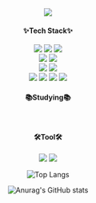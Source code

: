 
<div align=center>
<img src="https://capsule-render.vercel.app/api?type=waving&color=gradient&customColorList=0,1,3,4,8,14,15,16,17,18&height=280&width=100%&text=nundung&fontAlignY=40&desc=Tae%20Eun%20Jeong&descAlignY=55&"/>
  
####  ✨Tech Stack✨
<img src="https://img.shields.io/badge/javascript-F7DF1E?style=for-the-badge&logo=javascript&logoColor=black">
<img src="https://img.shields.io/badge/html-E34F26?style=for-the-badge&logo=html5&logoColor=white">
<img src="https://img.shields.io/badge/css-1572B6?style=for-the-badge&logo=css3&logoColor=white">
<br/>
<img src="https://img.shields.io/badge/NodeJs-339933?style=for-the-badge&logo=node.js&logoColor=white">
<img src="https://img.shields.io/badge/Express-000000?style=for-the-badge&logo=Express&logoColor=white">
<br/>
<img src="https://img.shields.io/badge/PostgreSql-4169E1?style=for-the-badge&logo=postgresql&logoColor=white">
<img src="https://img.shields.io/badge/Redis-DC382D?style=for-the-badge&logo=redis&logoColor=white">
<br/>
<img src="https://img.shields.io/badge/Amazon EC2-FF9900?style=for-the-badge&logo=amazonec2&logoColor=white">
<img src="https://img.shields.io/badge/Ubuntu-E95420?style=for-the-badge&logo=ubuntu&logoColor=white">
<img src="https://img.shields.io/badge/amazone S3-569A31?style=for-the-badge&logo=Amazon S3&logoColor=white">
<img src="https://img.shields.io/badge/elasticsearch-005571?style=for-the-badge&logo=elasticsearch&logoColor=white">


<br/>

#### 📚Studying📚 

<br/>

#### 🛠️Tool🛠️ 

<img src="https://img.shields.io/badge/github-181717?style=for-the-badge&logo=github&logoColor=white">
<img src="https://img.shields.io/badge/notion-000000?style=for-the-badge&logo=notion&logoColor=white">

<br/>

![Top Langs](https://github-readme-stats.vercel.app/api/top-langs/?username=nundung&show_icons=true&theme=dracula)

![Anurag's GitHub stats](https://github-readme-stats.vercel.app/api?username=nundung&show_icons=true&theme=dracula)
<br/>
</div>

